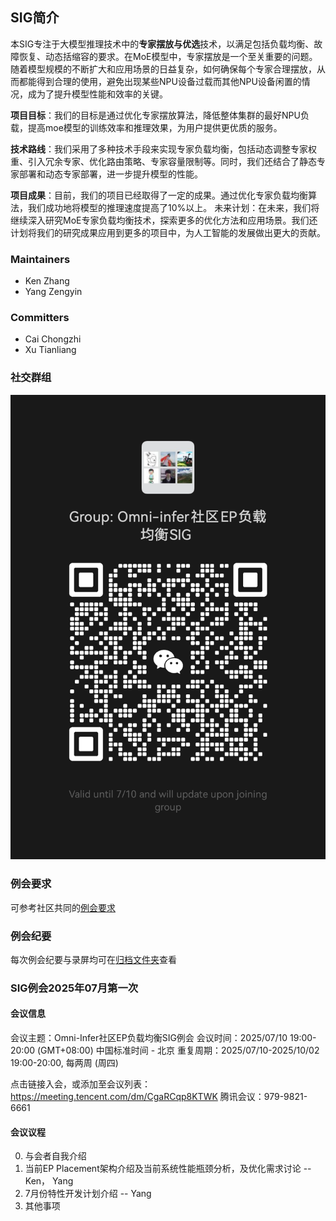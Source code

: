 ## SIG简介

本SIG专注于大模型推理技术中的**专家摆放与优选**技术，以满足包括负载均衡、故障恢复、动态括缩容的要求。在MoE模型中，专家摆放是一个至关重要的问题。随着模型规模的不断扩大和应用场景的日益复杂，如何确保每个专家合理摆放，从而都能得到合理的使用，避免出现某些NPU设备过载而其他NPU设备闲置的情况，成为了提升模型性能和效率的关键。

**项目目标**：我们的目标是通过优化专家摆放算法，降低整体集群的最好NPU负载，提高moe模型的训练效率和推理效果，为用户提供更优质的服务。

**技术路线**：我们采用了多种技术手段来实现专家负载均衡，包括动态调整专家权重、引入冗余专家、优化路由策略、专家容量限制等。同时，我们还结合了静态专家部署和动态专家部署，进一步提升模型的性能。

**项目成果**：目前，我们的项目已经取得了一定的成果。通过优化专家负载均衡算法，我们成功地将模型的推理速度提高了10%以上。
未来计划：在未来，我们将继续深入研究MoE专家负载均衡技术，探索更多的优化方法和应用场景。我们还计划将我们的研究成果应用到更多的项目中，为人工智能的发展做出更大的贡献。

### Maintainers

* Ken Zhang 
* Yang Zengyin 

### Committers

* Cai Chongzhi
* Xu Tianliang

### 社交群组

![image](figures/sig-ep-placement-wechat.jpg)

### 例会要求
可参考社区共同的[例会要求](meetings/sig-meetings-requirement.md)

### 例会纪要
每次例会纪要与录屏均可在[归档文件夹](meetings/sig-ep-placement)查看


### SIG例会2025年07月第一次

#### 会议信息
会议主题：Omni-Infer社区EP负载均衡SIG例会
会议时间：2025/07/10 19:00-20:00 (GMT+08:00) 中国标准时间 - 北京
重复周期：2025/07/10-2025/10/02 19:00-20:00, 每两周 (周四)

点击链接入会，或添加至会议列表：
https://meeting.tencent.com/dm/CgaRCqp8KTWK
腾讯会议：979-9821-6661

#### 会议议程
0. 与会者自我介绍
1. 当前EP Placement架构介绍及当前系统性能瓶颈分析，及优化需求讨论 -- Ken， Yang
2. 7月份特性开发计划介绍 -- Yang
3. 其他事项